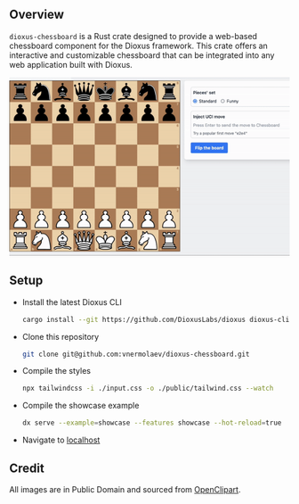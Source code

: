 ## Overview

`dioxus-chessboard` is a Rust crate designed to provide a web-based chessboard component
for the Dioxus framework. This crate offers an interactive and customizable chessboard
that can be integrated into any web application built with Dioxus.

<p align="center">
  <img src="./example/showcase.gif" />
</p>

## Setup

- Install the latest Dioxus CLI

  ```bash
  cargo install --git https://github.com/DioxusLabs/dioxus dioxus-cli
  ```

- Clone this repository
  ```bash
  git clone git@github.com:vnermolaev/dioxus-chessboard.git
  ```   

- Compile the styles
  ``` bash
  npx tailwindcss -i ./input.css -o ./public/tailwind.css --watch
  ```

- Compile the showcase example
  ``` bash
  dx serve --example=showcase --features showcase --hot-reload=true
  ```

- Navigate to [localhost](http://127.0.0.1:8080)

## Credit

All images are in Public Domain and sourced from [OpenClipart](https://openclipart.org/).
